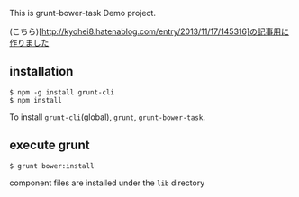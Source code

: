 This is grunt-bower-task Demo project.

(こちら)[http://kyohei8.hatenablog.com/entry/2013/11/17/145316]の記事用に作りました

## installation

```
$ npm -g install grunt-cli
$ npm install
```
To install `grunt-cli`(global), `grunt`, `grunt-bower-task`.

## execute grunt

```
$ grunt bower:install
```

component files are installed under the `lib` directory

